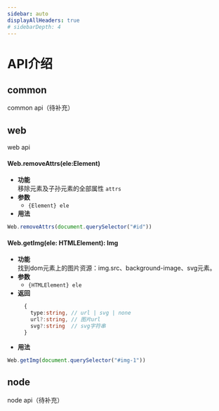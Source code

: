 ```yaml
---
sidebar: auto
displayAllHeaders: true
# sidebarDepth: 4
---
```


# API介绍
## common
common api（待补充）
## web  
web api
#### Web.removeAttrs(ele:Element)
* **功能**    
移除元素及子孙元素的全部属性 `attrs`
* **参数**    
  * ```{Element} ele```
* **用法**   
```javascript
Web.removeAttrs(document.querySelector("#id"))
```
#### Web.getImg(ele: HTMLElement): Img 
* **功能**    
找到dom元素上的图片资源：img.src、background-image、svg元素。
* **参数**    
  * ```{HTMLElement} ele```
* **返回**    
  ```typescript
    {
      type:string, // url | svg | none
      url?:string, // 图片url
      svg?:string  // svg字符串
    }
  ```
* **用法**    
```javascript
Web.getImg(document.querySelector("#img-1"))
```
## node   
node api（待补充）  

